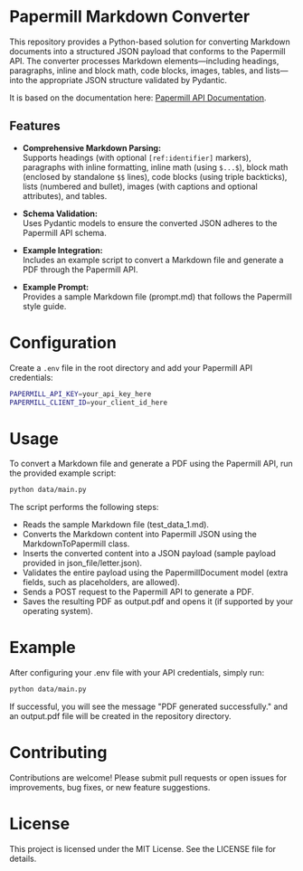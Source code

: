# Papermill Markdown Converter

This repository provides a Python-based solution for converting Markdown documents into a structured JSON payload that conforms to the Papermill API. The converter processes Markdown elements—including headings, paragraphs, inline and block math, code blocks, images, tables, and lists—into the appropriate JSON structure validated by Pydantic.

It is based on the documentation here: [Papermill API Documentation](https://docs.papermill.io/).

## Features

- **Comprehensive Markdown Parsing:**  
  Supports headings (with optional `[ref:identifier]` markers), paragraphs with inline formatting, inline math (using `$...$`), block math (enclosed by standalone `$$` lines), code blocks (using triple backticks), lists (numbered and bullet), images (with captions and optional attributes), and tables.
  
- **Schema Validation:**  
  Uses Pydantic models to ensure the converted JSON adheres to the Papermill API schema.

- **Example Integration:**  
  Includes an example script to convert a Markdown file and generate a PDF through the Papermill API.

- **Example Prompt:**  
  Provides a sample Markdown file (prompt.md) that follows the Papermill style guide.

# Configuration

Create a `.env` file in the root directory and add your Papermill API credentials:

```bash
PAPERMILL_API_KEY=your_api_key_here
PAPERMILL_CLIENT_ID=your_client_id_here
```

# Usage

To convert a Markdown file and generate a PDF using the Papermill API, run the provided example script:

```bash
python data/main.py
```

The script performs the following steps:

- Reads the sample Markdown file (test_data_1.md).
- Converts the Markdown content into Papermill JSON using the MarkdownToPapermill class.
- Inserts the converted content into a JSON payload (sample payload provided in json_file/letter.json).
- Validates the entire payload using the PapermillDocument model (extra fields, such as placeholders, are allowed).
- Sends a POST request to the Papermill API to generate a PDF.
- Saves the resulting PDF as output.pdf and opens it (if supported by your operating system).

# Example

After configuring your .env file with your API credentials, simply run:

```bash
python data/main.py
```

If successful, you will see the message "PDF generated successfully." and an output.pdf file will be created in the repository directory.

# Contributing

Contributions are welcome! Please submit pull requests or open issues for improvements, bug fixes, or new feature suggestions.

# License

This project is licensed under the MIT License. See the LICENSE file for details.
